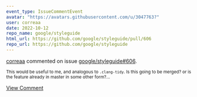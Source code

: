 ```yaml
---
event_type: IssueCommentEvent
avatar: "https://avatars.githubusercontent.com/u/3047763?"
user: correaa
date: 2022-10-12
repo_name: google/styleguide
html_url: https://github.com/google/styleguide/pull/606
repo_url: https://github.com/google/styleguide
---
```


<a href='https://github.com/correaa' target='_blank'>correaa</a> commented on issue <a href='https://github.com/google/styleguide/pull/606' target='_blank'>google/styleguide#606</a>.

<small>This would be useful to me, and analogous to `.clang-tidy`. Is this going to be merged? or is the feature already in master in some other form?...</small>

<a href='https://github.com/google/styleguide/pull/606' target='_blank'>View Comment</a>